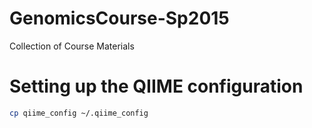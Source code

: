 # GenomicsCourse-Sp2015
Collection of Course Materials

# Setting up the QIIME configuration 

```bash
cp qiime_config ~/.qiime_config 
```

